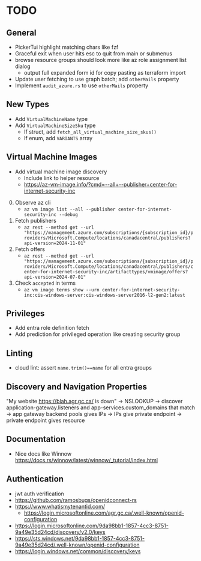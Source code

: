 # TODO

## General

- PickerTui highlight matching chars like fzf
- Graceful exit when user hits esc to quit from main or submenus
- browse resource groups should look more like az role assignment list dialog
    - output full expanded form id for copy pasting as terraform import
- Update user fetching to use graph batch; add `otherMails` property
- Implement `audit_azure.rs` to use `otherMails` property

## New Types

- Add `VirtualMachineName` type
- Add `VirtualMachineSizeSku` type
    - If struct, add `fetch_all_virtual_machine_size_skus()`
    - If enum, add `VARIANTS` array

## Virtual Machine Images

- Add virtual machine image discovery
    - Include link to helper resource
    - https://az-vm-image.info/?cmd=--all+--publisher+center-for-internet-security-inc


0. Observe az cli
    - `az vm image list --all --publisher center-for-internet-security-inc --debug`
1. Fetch publishers
    - `az rest --method get --url "https://management.azure.com/subscriptions/{subscription_id}/providers/Microsoft.Compute/locations/canadacentral/publishers?api-version=2024-11-01"`
2. Fetch offers
    - `az rest --method get --url "https://management.azure.com/subscriptions/{subscription_id}/providers/Microsoft.Compute/locations/canadacentral/publishers/center-for-internet-security-inc/artifacttypes/vmimage/offers?api-version=2024-07-01"`
3. Check `accepted` in terms
    - `az vm image terms show --urn center-for-internet-security-inc:cis-windows-server:cis-windows-server2016-l2-gen2:latest`

## Privileges

- Add entra role definition fetch
- Add prediction for privileged operation like creating security group

## Linting

- cloud lint: assert `name.trim()==name` for all entra groups

## Discovery and Navigation Properties

"My website https://blah.agr.gc.ca/ is down"
-> NSLOOKUP
-> discover application-gateway.listeners and app-services.custom_domains that match
-> app gateway backend pools gives IPs
-> IPs give private endpoint
-> private endpoint gives resource

## Documentation

- Nice docs like Winnow https://docs.rs/winnow/latest/winnow/_tutorial/index.html

## Authentication

- jwt auth verification
- https://github.com/ramosbugs/openidconnect-rs
- https://www.whatismytenantid.com/
    - https://login.microsoftonline.com/agr.gc.ca/.well-known/openid-configuration
- https://login.microsoftonline.com/9da98bb1-1857-4cc3-8751-9a49e35d24cd/discovery/v2.0/keys
- https://sts.windows.net/9da98bb1-1857-4cc3-8751-9a49e35d24cd/.well-known/openid-configuration
- https://login.windows.net/common/discovery/keys
